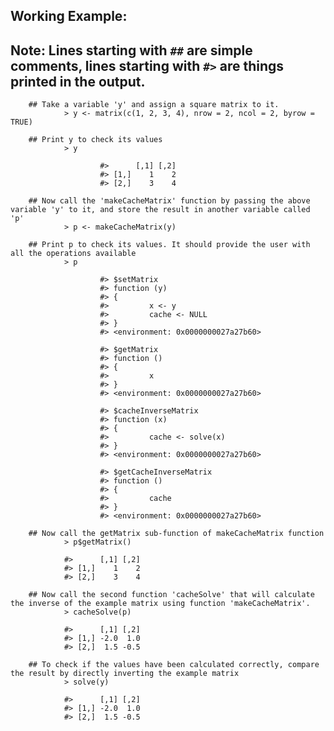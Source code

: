 ## Working Example:
## Note: Lines starting with `##` are simple comments, lines starting with `#>` are things printed in the output.

        ## Take a variable 'y' and assign a square matrix to it.
                > y <- matrix(c(1, 2, 3, 4), nrow = 2, ncol = 2, byrow = TRUE)

        ## Print y to check its values
                > y

                        #>      [,1] [,2]
                        #> [1,]    1    2
                        #> [2,]    3    4

        ## Now call the 'makeCacheMatrix' function by passing the above variable 'y' to it, and store the result in another variable called 'p'
                > p <- makeCacheMatrix(y)

        ## Print p to check its values. It should provide the user with all the operations available
                > p

                        #> $setMatrix
                        #> function (y) 
                        #> {
                        #>         x <- y
                        #>         cache <- NULL
                        #> }
                        #> <environment: 0x0000000027a27b60>

                        #> $getMatrix
                        #> function () 
                        #> {
                        #>         x
                        #> }
                        #> <environment: 0x0000000027a27b60>

                        #> $cacheInverseMatrix
                        #> function (x) 
                        #> {
                        #>         cache <- solve(x)
                        #> }
                        #> <environment: 0x0000000027a27b60>

                        #> $getCacheInverseMatrix
                        #> function () 
                        #> {
                        #>         cache
                        #> }
                        #> <environment: 0x0000000027a27b60>

        ## Now call the getMatrix sub-function of makeCacheMatrix function
                > p$getMatrix()

                #>      [,1] [,2]
                #> [1,]    1    2
                #> [2,]    3    4

        ## Now call the second function 'cacheSolve' that will calculate the inverse of the example matrix using function 'makeCacheMatrix'.
                > cacheSolve(p)

                #>      [,1] [,2]
                #> [1,] -2.0  1.0
                #> [2,]  1.5 -0.5

        ## To check if the values have been calculated correctly, compare the result by directly inverting the example matrix
                > solve(y)

                #>      [,1] [,2]
                #> [1,] -2.0  1.0
                #> [2,]  1.5 -0.5

